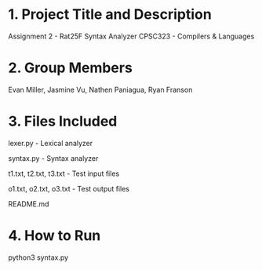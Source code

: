 # 1. Project Title and Description

   Assignment 2 - Rat25F Syntax Analyzer
   CPSC323 - Compilers & Languages

# 2. Group Members

   Evan Miller, Jasmine Vu, Nathen Paniagua, Ryan Franson

# 3. Files Included

   lexer.py - Lexical analyzer

   syntax.py - Syntax analyzer

   t1.txt, t2.txt, t3.txt - Test input files

   o1.txt, o2.txt, o3.txt - Test output files

   README.md

# 4. How to Run

   python3 syntax.py
